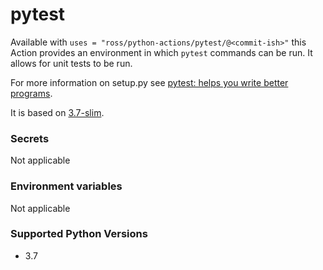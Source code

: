 # pytest

Available with `uses = "ross/python-actions/pytest/@<commit-ish>"` this Action provides an environment in which `pytest` commands can be run. It allows for unit tests to be run. 

For more information on setup.py see [pytest: helps you write better programs](https://docs.pytest.org/en/latest/).

It is based on [3.7-slim](https://github.com/docker-library/python/blob/38dcdb4320c8668416205e044ee50489c059da18/3.7/stretch/Dockerfile).

### Secrets

Not applicable

### Environment variables

Not applicable

### Supported Python Versions

* 3.7
